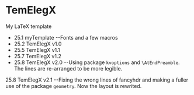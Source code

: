 # TemElegX
My LaTeX template

- 25.1 myTemplate      --Fonts and a few macros
- 25.2 TemElegX v1.0
- 25.5 TemElegX v1.1
- 25.7 TemElegX v1.2
- 25.8 TemElegX v2.0   --Using package `kvoptions` and `\AtEndPreamble`. The lines are re-arranged to be more legible.

25.8 TemElegX v2.1   --Fixing the wrong lines of fancyhdr and making a fuller use of the package `geometry`. Now the layout is rewrited.
